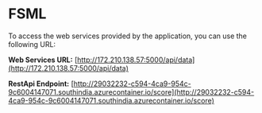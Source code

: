 # FSML
To access the web services provided by the application, you can use the following URL:

**Web Services URL:** [http://172.210.138.57:5000/api/data](http://172.210.138.57:5000/api/data)

**RestApi Endpoint:** [http://29032232-c594-4ca9-954c-9c6004147071.southindia.azurecontainer.io/score](http://29032232-c594-4ca9-954c-9c6004147071.southindia.azurecontainer.io/score)
